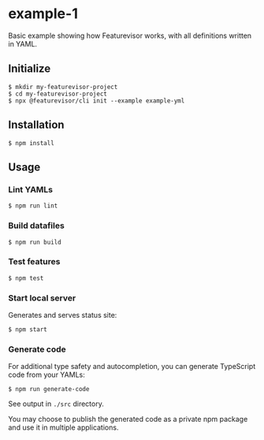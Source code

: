 # example-1

Basic example showing how Featurevisor works, with all definitions written in YAML.

## Initialize

```
$ mkdir my-featurevisor-project
$ cd my-featurevisor-project
$ npx @featurevisor/cli init --example example-yml
```

## Installation

```
$ npm install
```

## Usage

### Lint YAMLs

```
$ npm run lint
```

### Build datafiles

```
$ npm run build
```

### Test features

```
$ npm test
```

### Start local server

Generates and serves status site:

```
$ npm start
```

### Generate code

For additional type safety and autocompletion, you can generate TypeScript code from your YAMLs:

```
$ npm run generate-code
```

See output in `./src` directory.

You may choose to publish the generated code as a private npm package and use it in multiple applications.
